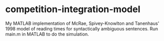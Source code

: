 # competition-integration-model
My MATLAB implementation of McRae, Spivey-Knowlton and Tanenhaus' 1998 model of reading times for syntactically ambiguous sentences.
Run main.m in MATLAB to do the simulation.
